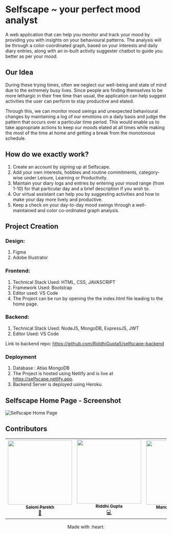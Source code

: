 # Selfscape ~ your perfect mood analyst

A web application that can help you monitor and track your mood by providing you with insights on your behavioural patterns. The analysis will be through a color-coordinated graph, based on your interests and daily diary entries, along with an in-built activity suggester chatbot to guide you better as per your mood.

## Our Idea

During these trying times, often we neglect our well-being and state of mind due to the extremely busy lives. Since people are finding themselves to be more lethargic in their free time than usual, the application can help suggest activities the user can perform to stay productive and elated. 

Through this, we can monitor mood swings and unexpected behavioural changes by maintaining a log of our emotions on a daily basis and judge the pattern that occurs over a particular time period. This would enable us to take appropriate actions to keep our moods elated at all times while making the most of the time at home and getting a break from the monotonous schedule.

## How do we exactly work?

1. Create an account by signing up at Selfscape.
2. Add your own interests, hobbies and routine commitments, category-wise under Leisure, Learning or Productivity.
3. Maintain your diary logs and entries by entering your mood range (from 1-10) for that particular day and a brief description if you wish to.
4. Our virtual assistant can help you by suggesting activities and how to make your day more lively and productive.
5. Keep a check on your day-to-day mood swings through a well-maintained and color co-ordinated graph analysis.

## Project Creation

### Design:

1. Figma
2. Adobe Illustrator

### Frontend:

1. Technical Stack Used: HTML, CSS, JAVASCRIPT
2. Framework Used: Bootstrap
3. Editor used: VS Code
4. The Project can be run by opening the the index.html file leading to the home page.

### Backend: 

1. Technical Stack Used: NodeJS, MongoDB, ExpressJS, JWT
2. Editor Used: VS Code

Link to backend repo: https://github.com/RiddhiGupta5/selfscape-backend

### Deployment

1. Database : Atlas MongoDB
2. The Project is hosted using Netlify and is live at https://selfscape.netlify.app.
3. Backend Server is deployed using Heroku.

## Selfscape Home Page - Screenshot

![Selfscape Home Page](https://raw.githubusercontent.com/saloni0104/Selfscape-mood_analyst/master/images/Homepage.PNG?token=AL6DCECORVZY2BUDWB47H727UTMJ6)


## Contributors

<table>
  <tr>
    <td align="center"><a href="http://github.com/saloni0104"><img src="https://raw.githubusercontent.com/saloni0104/Selfscape-mood_analyst/master/images/Saloni.PNG?token=AL6DCECYSDUMA2QOYC4VAXS7UTN2I" width="200px;"  height="200px;" alt=""/><br /><sub><b>Saloni Parekh</b></sub></a><br /><a href="#blogger" title="blogs">📖</a>
   </td>
   </td>
    <td align="center"><a href="http://github.com/RiddhiGupta5"><img src="https://raw.githubusercontent.com/saloni0104/Selfscape-mood_analyst/master/images/Riddhi.PNG?token=AL6DCEEDFGQJFNGCXF34MQC7UTN5I" width="200px;" height="200px;" alt=""/><br /><sub><b>Riddhi Gupta</b></sub></a><br /><a href="#coder" title="tech-enthu">💻</a>
   </td>
    <td align="center"><a href="http://github.com/Manorama09"><img src="https://raw.githubusercontent.com/saloni0104/Selfscape-mood_analyst/master/images/Manorama.jpeg?token=AL6DCEB4RHDETBHIYBXDH627UTN36" width="200px;" height="200px;" alt=""/><br /><sub><b>Manorama Maharana</b></sub></a><br/><a href="#artist" title="art">🎨</a>
    </td>
</tr>
</table>


<p align="center">
	Made with :heart:
</p>
